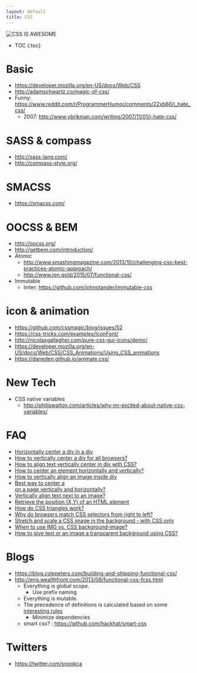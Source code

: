 ```yaml
---
layout: default
title: CSS
---
```


![CSS IS AWESOME](http://i.imgur.com/OOHAWsb.jpg)

* TOC
{:toc}

# Basic
- <https://developer.mozilla.org/en-US/docs/Web/CSS>
- <http://adamschwartz.co/magic-of-css/>
- Funny: <https://www.reddit.com/r/ProgrammerHumor/comments/22xb60/i_hate_css/>
  - 2007: <http://www.ybrikman.com/writing/2007/11/01/i-hate-css/>

# SASS & compass
- <http://sass-lang.com/>
- <http://compass-style.org/>

# SMACSS
- <https://smacss.com/>

# OOCSS & BEM
- <http://oocss.org/>
- <http://getbem.com/introduction/>
- Atomic
  - <http://www.smashingmagazine.com/2013/10/challenging-css-best-practices-atomic-approach/>
  - <http://www.jon.gold/2015/07/functional-css/>
- Immutable
  - linter: <https://github.com/johnotander/immutable-css>

# icon & animation
- <https://github.com/cssmagic/blog/issues/52>
- <https://css-tricks.com/examples/IconFont/>
- <http://nicolasgallagher.com/pure-css-gui-icons/demo/>
- <https://developer.mozilla.org/en-US/docs/Web/CSS/CSS_Animations/Using_CSS_animations>
- <https://daneden.github.io/animate.css/>

# New Tech
- CSS native variables
  - <http://philipwalton.com/articles/why-im-excited-about-native-css-variables/>

# FAQ
  - [Horizontally center a div in a div](http://stackoverflow.com/questions/114543/horizontally-center-a-div-in-a-div)
  - [How to vertically center a div for all browsers?](http://stackoverflow.com/questions/396145/how-to-vertically-center-a-div-for-all-browsers)
  - [How to align text vertically center in div with CSS?](http://stackoverflow.com/questions/8865458/how-to-align-text-vertically-center-in-div-with-css)
  - [How to center an element horizontally and vertically?](http://stackoverflow.com/questions/19461521/how-to-center-an-element-horizontally-and-vertically)
  - [How to vertically align an image inside div](http://stackoverflow.com/questions/7273338/how-to-vertically-align-an-image-inside-div)
  - [Best way to center a <div> on a page vertically and horizontally?](http://stackoverflow.com/questions/356809/best-way-to-center-a-div-on-a-page-vertically-and-horizontally)
  - [Vertically align text next to an image?](http://stackoverflow.com/questions/489340/vertically-align-text-next-to-an-image)
  - [Retrieve the position (X,Y) of an HTML element](http://stackoverflow.com/questions/442404/retrieve-the-position-x-y-of-an-html-element)
  - [How do CSS triangles work?](http://stackoverflow.com/questions/7073484/how-do-css-triangles-work)
  - [Why do browsers match CSS selectors from right to left?](http://stackoverflow.com/questions/5797014/why-do-browsers-match-css-selectors-from-right-to-left)
  - [Stretch and scale a CSS image in the background - with CSS only](http://stackoverflow.com/questions/1150163/stretch-and-scale-a-css-image-in-the-background-with-css-only)
  - [When to use IMG vs. CSS background-image?](http://stackoverflow.com/questions/492809/when-to-use-img-vs-css-background-image)
  - [How to give text or an image a transparent background using CSS?](http://stackoverflow.com/questions/806000/how-to-give-text-or-an-image-a-transparent-background-using-css)

# Blogs
- <https://blog.colepeters.com/building-and-shipping-functional-css/>
- <http://eng.wealthfront.com/2013/08/functional-css-fcss.html>
  - Everything is global scope.
    - Use prefix naming
  - Everything is mutable.
  - The precedence of definitions is calculated based on some [interesting rules](http://www.w3.org/TR/css3-selectors/#specificity)
    - Minimize dependencies
  - smart css? : <https://github.com/hackhat/smart-css>

# Twitters
- <https://twitter.com/snookca>
